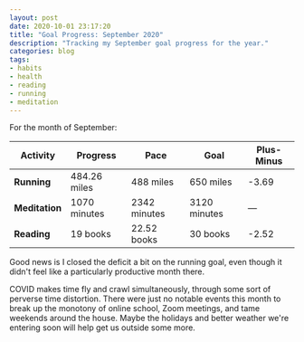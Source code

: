 ```yaml
---
layout: post
date: 2020-10-01 23:17:20
title: "Goal Progress: September 2020"
description: "Tracking my September goal progress for the year."
categories: blog
tags:
- habits
- health
- reading
- running
- meditation
---
```


For the month of September:

| Activity       | Progress      | Pace         | Goal         | Plus-Minus                       |
|----------------|---------------|--------------|--------------|----------------------------------|
| **Running**    | 484.26 miles  | 488 miles    | 650 miles    | <span class="red">-3.69</span>   |
| **Meditation** | 1070 minutes  | 2342 minutes | 3120 minutes | <span class="">—</span>          |
| **Reading**    | 19 books      | 22.52 books  | 30 books     | <span class="red">-2.52</span>   |

Good news is I closed the deficit a bit on the running goal, even though it didn't feel like a particularly productive month there.

COVID makes time fly and crawl simultaneously, through some sort of perverse time distortion. There were just no notable events this month to break up the monotony of online school, Zoom meetings, and tame weekends around the house. Maybe the holidays and better weather we're entering soon will help get us outside some more.
